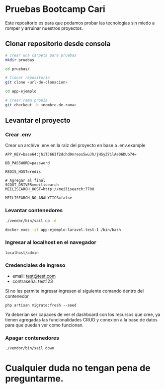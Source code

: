 # Pruebas Bootcamp Cari

Este repositorio es para que podamos probar las tecnologias sin miedo a romper y arruinar nuestros proyectos.

## Clonar repositorio desde consola

```bash
# crear una carpeta para pruebas
mkdir pruebas

cd pruebas/

# Clonar repositorio
git clone <url-de-clonacion>

cd app-ejemplo

# Crear rama propia
git checkout -b <nombre-de-rama>
```

## Levantar el proyecto
### Crear .env
Crear un archive .env en la raiz del proyecto en base a .env.example
```
APP_KEY=base64:jhiTJ66If2dchd9nreos5wuJh/jHSyZ7ilAe06DUb74=

DB_PASSWORD=password

REDIS_HOST=redis

# Agregar al final
SCOUT_DRIVER=meilisearch
MEILISEARCH_HOST=http://meilisearch:7700

MEILISEARCH_NO_ANALYTICS=false

```
### Levantar contenedores
```bash
./vendor/bin/sail up -d

docker exec -it app-ejemplo-laravel.test-1 /bin/bash
```

### Ingresar al localhost en el navegador
```
localhost/admin
```

### Credenciales de ingreso
- email: test@test.com
- contraseña: test123

Si no les permite ingresar ingresen el siguiente comando dentro del contenedor
```
php artisan migrate:fresh --seed
```

Ya deberian ser capaces de ver el dashboard con los recursos que cree, ya tienen agregadas las funcionalidades CRUD y conexion a la base de datos para que puedan ver como funcionan.


### Apagar contenedores
```bash
./vendor/bin/sail down
```

# Cualquier duda no tengan pena de preguntarme.
